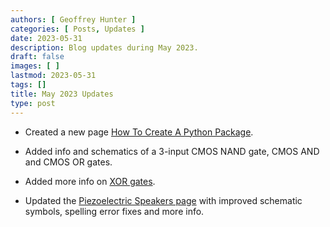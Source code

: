 ```yaml
---
authors: [ Geoffrey Hunter ]
categories: [ Posts, Updates ]
date: 2023-05-31
description: Blog updates during May 2023.
draft: false
images: [ ]
lastmod: 2023-05-31
tags: []
title: May 2023 Updates
type: post
---
```


* Created a new page [How To Create A Python Package](/programming/languages/python/packaging/).

* Added info and schematics of a 3-input CMOS NAND gate, CMOS AND and CMOS OR gates.

* Added more info on [XOR gates](/electronics/circuit-design/digital-logic/gates/#xor).

* Updated the [Piezoelectric Speakers page](/electronics/components/piezoelectric-speakers/) with improved schematic symbols, spelling error fixes and more info.
